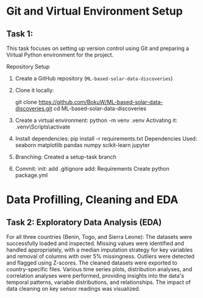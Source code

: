 
# Git and Virtual Environment Setup
## Task 1: 

This task focuses on setting up version control using Git and preparing a Virtual Python environment for the project.

Repository Setup

1. Create a GitHub repository (`ML-based-solar-data-discoveries`)
2. Clone it locally:
   
   git clone https://github.com/BokuW/ML-based-solar-data-discoveries.git
   cd ML-based-solar-data-discoveries

3. Create a virtual environment:
    python -m venv .venv 
    Activating it:
    .venv\Scripts\activate

4. Install dependencies:
    pip install -r requirements.txt
    Dependencies Used:
    seaborn 
    matplotlib
    pandas
    numpy
    scikit-learn
    jupyter

5.  Branching: Created a setup-task branch
6.  Commit:
    init: add .gitignore
    add: Requirements
    Create python package.yml

#  Data Profilling, Cleaning and EDA
## Task 2: Exploratory Data Analysis (EDA)
For all three countries (Benin, Togo, and Sierra Leone):
The datasets were successfully loaded and inspected.
Missing values were identified and handled appropriately, 
with a median imputation strategy for key variables and removal of columns with over 5% missingness.
Outliers were detected and flagged using Z-scores.
The cleaned datasets were exported to country-specific files.
Various time series plots, distribution analyses, and correlation analyses were performed, 
providing insights into the data's temporal patterns, variable distributions, and relationships.
The impact of data cleaning on key sensor readings was visualized.


